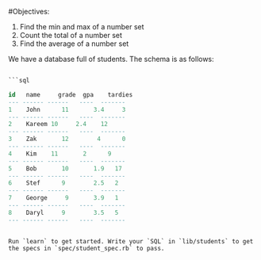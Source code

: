 #Objectives:
1. Find the min and max of a number set
2. Count the total of a number set
3. Find the average of a number set

We have a database full of students. The schema is as follows:

```sql

```sql

id	 name	  grade	 gpa	tardies
--- ------ ------   ----  -------
1	 John	   11	    3.4     3
--- ------ ------   ----  -------
2	 Kareem	10     2.4	  12
--- ------ ------   ----  -------
3	 Zak	   12	     4      0
--- ------ ------   ----  -------
4	 Kim   	11	     2      9
--- ------ ------   ----  -------
5	 Bob	   10	    1.9	  17
--- ------ ------   ----  -------
6	 Stef	   9	    2.5	  2
--- ------ ------   ----  -------
7	 George 	9	    3.9	  1
--- ------ ------   ----  -------
8	 Daryl	   9	    3.5	  5
--- ------ ------   ----  -------
```

```

Run `learn` to get started. Write your `SQL` in `lib/students` to get the specs in `spec/student_spec.rb` to pass.
